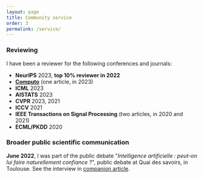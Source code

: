 ```yaml
---
layout: page
title: Community service
order: 3
permalink: /service/
---
```


### Reviewing

I have been a reviewer for the following conferences and journals:

- **NeurIPS** 2023, **top 10% reviewer in 2022**
- **[Computo](https://computo.sfds.asso.fr/)** (one article, in 2023)
- **ICML** 2023
- **AISTATS** 2023
- **CVPR** 2023, 2021
- **ICCV** 2021
- **IEEE Transactions on Signal Processing** (two articles, in 2020 and 2021)
- **ECML/PKDD** 2020

### Broader public scientific communication

**June 2022**, I was part of the public debate "*Intelligence artificielle : peut-on lui faire naturellement confiance ?*", public debate at Quai des savoirs, in Toulouse. See the interview in [companion article](https://exploreur.univ-toulouse.fr/intelligence-artificielle-peut-lui-faire-naturellement-confiance).  

